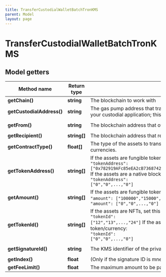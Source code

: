 ```yaml
---
title: TransferCustodialWalletBatchTronKMS
parent: Model
layout: page
---
```


# TransferCustodialWalletBatchTronKMS

## Model getters

Method name | Return type | Description | Notes
------------ | ------------- | ------------- | -------------
**getChain()** | **string** | The blockchain to work with | ex.: `TRON`
**getCustodialAddress()** | **string** | The gas pump address that transfers the assets; this is the address that you precalculated and activated earlier and that is assigned to a customer in your custodial application; this is not the "master address" | ex.: `TYMwiDu22V6XG3yk6W9cTVBz48okKLRczh`
**getFrom()** | **string** | The blockchain address that owns the gas pump address ("master address") in the Base58 format | ex.: `TBAYy8ykFZqdzxMwaqacHvUvUzUTp6ZR5U`
**getRecipient()** | **string[]** | The blockchain address that receives the assets | ex.: `null`
**getContractType()** | **float[]** | The type of the assets to transfer. Set <code>0</code> for fungible tokens (ERC-20 or equivalent), <code>1</code> for NFTs (ERC-721 or equivalent), or <code>3</code> for native blockchain currencies. | ex.: `null`
**getTokenAddress()** | **string[]** | If the assets are fungible tokens or NFTs, set this parameter to the array of the addresses of the tokens to transfer:<br/> <code>"tokenAddress": ["0x782919AFc85eEA2cB736874225456bB5d3e242bA","0x74225456bB5d3e242bA782919AFc85eEA2cB7368",...,"0x3e242bA78274225456bB52cB7368d919AFc85eEA"]</code>   If the assets are a native blockchain currency, set this parameter to the array of zeros, a zero per currency:<br/> <code>"tokenAddress": ["0","0",...,"0"]</code> | ex.: `null`
**getAmount()** | **string[]** | If the assets are fungible tokens or a native blockchain currency, set this parameter to the array of the amounts of the assets to transfer:<br/> <code>"amount": ["100000","15000",...,"250000"]</code>   If the assets are NFTs, set this parameter to the array of zeros, a zero per NFT:<br/> <code>"amount": ["0","0",...,"0"]</code> | ex.: `null`
**getTokenId()** | **string[]** | If the assets are NFTs, set this parameter to the array of the IDs of the tokens to transfer:<br/> <code>"tokenId": ["12","13",...,"24"]</code>    If the assets are fungible tokens or a native blockchain currency, set this parameter to the array of zeros, a zero per fungible token/currency:<br/> <code>"tokenId": ["0","0",...,"0"]</code> | ex.: `null`
**getSignatureId()** | **string** | The KMS identifier of the private key of the blockchain address that owns the gas pump address key ("master address") | ex.: `26d3883e-4e17-48b3-a0ee-09a3e484ac83`
**getIndex()** | **float** | (Only if the signature ID is mnemonic-based) The index of the "master address" | ex.: `null` [optional]
**getFeeLimit()** | **float** | The maximum amount to be paid as the gas fee (in TRX) | ex.: `10`

